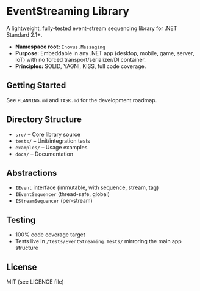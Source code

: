 # EventStreaming Library

A lightweight, fully-tested event–stream sequencing library for .NET Standard 2.1+.

- **Namespace root:** `Inovus.Messaging`
- **Purpose:** Embeddable in any .NET app (desktop, mobile, game, server, IoT) with no forced transport/serializer/DI container.
- **Principles:** SOLID, YAGNI, KISS, full code coverage.

## Getting Started

See `PLANNING.md` and `TASK.md` for the development roadmap.

## Directory Structure
- `src/` – Core library source
- `tests/` – Unit/integration tests
- `examples/` – Usage examples
- `docs/` – Documentation

## Abstractions
- `IEvent` interface (immutable, with sequence, stream, tag)
- `IEventSequencer` (thread-safe, global)
- `IStreamSequencer` (per-stream)

## Testing
- 100% code coverage target
- Tests live in `/tests/EventStreaming.Tests/` mirroring the main app structure

## License
MIT (see LICENCE file)
